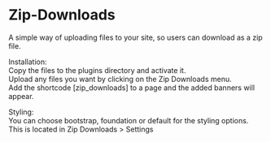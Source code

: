 # Zip-Downloads
A simple way of uploading files to your site, so users can download as a zip file.

Installation:<br>
Copy the files to the plugins directory and activate it.<br>
Upload any files you want by clicking on the Zip Downloads menu.<br>
Add the shortcode [zip_downloads] to a page and the added banners will appear.

Styling:<br>
You can choose bootstrap, foundation or default for the styling options.<br>
This is located in Zip Downloads > Settings<br>
